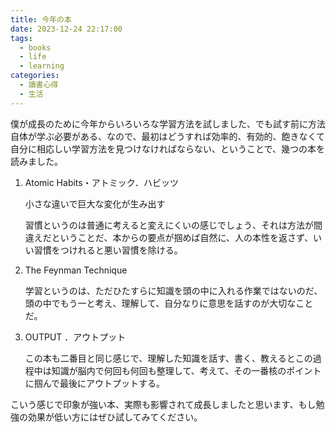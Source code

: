 ```yaml
---
title: 今年の本
date: 2023-12-24 22:17:00
tags: 
  - books
  - life
  - learning
categories:
  - 讀書心得
  - 生活
---
```


僕が成長のために今年からいろいろな学習方法を試しました、でも試す前に方法自体が学ぶ必要がある、なので、最初はどうすれば効率的、有効的、飽きなくて自分に相応しい学習方法を見つけなければならない、ということで、幾つの本を読みました。

1. Atomic Habits・アトミック．ハビッツ

    小さな違いで巨大な変化が生み出す

    習慣というのは普通に考えると変えにくいの感じでしょう、それは方法が間違えだということだ、本からの要点が掴めば自然に、人の本性を返さず、いい習慣をつけれると悪い習慣を除ける。

2. The Feynman Technique

    学習というのは、ただひたすらに知識を頭の中に入れる作業ではないのだ、頭の中でもう一と考え、理解して、自分なりに意思を話すのが大切なことだ。
3. OUTPUT ．アウトプット

    この本も二番目と同じ感じで、理解した知識を話す、書く、教えるとこの過程中は知識が脳内で何回も何回も整理して、考えて、その一番核のポイントに掴んで最後にアウトプットする。
    
こいう感じで印象が強い本、実際も影響されて成長しましたと思います、もし勉強の効果が低い方にはぜひ試してみてください。